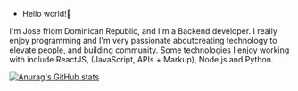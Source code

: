 - Hello world!👋 

I'm Jose friom Dominican Republic, and I'm a Backend developer. I really enjoy programming and I'm very passionate aboutcreating technology to elevate people, and building community. Some technologies 
I enjoy working with include ReactJS, (JavaScript, APIs + Markup), Node.js and Python.

[![Anurag's GitHub stats](https://github-readme-stats.vercel.app/api?username=JoseRafael)](anuraghazra/github-readme-stats)
